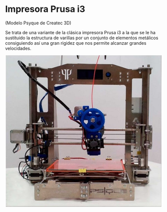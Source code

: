 # Impresora Prusa i3

(Modelo Psyque de Createc 3D)

Se trata de una variante de la clásica impresora Prusa i3 a la que se le ha sustituido la estructura de varillas por un conjunto de elementos metálicos consiguiendo así una gran rigidez que nos permite alcanzar grandes velocidades.

![Prusa i3](./images/i3-createc3D.jpg)


